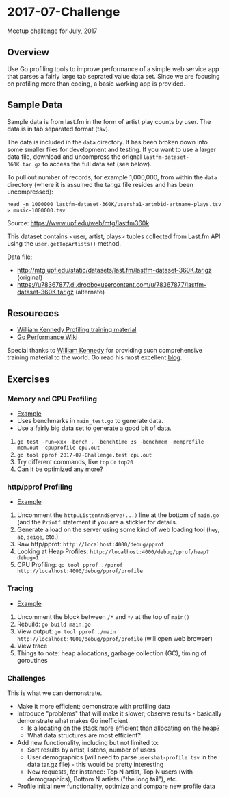 # 2017-07-Challenge
Meetup challenge for July, 2017

## Overview

Use Go profiling tools to improve performance of a simple web service app that parses a fairly large tab seprated value data set. Since we are focusing on profiling more than coding, a basic working app is provided.


## Sample Data

Sample data is from last.fm in the form of artist play counts by user.  The data is in tab separated format (tsv).

The data is included in the `data` directory. It has been broken down into some smaller files for development and testing. If you want to use a larger data file, download and uncompress the orignal `lastfm-dataset-360K.tar.gz` to access the full data set (see below).

To pull out <n> number of records, for example 1,000,000, from within the `data` directory (where it is assumed the tar.gz file resides and has been uncompressed):

```
head -n 1000000 lastfm-dataset-360K/usersha1-artmbid-artname-plays.tsv > music-1000000.tsv
```

Source: https://www.upf.edu/web/mtg/lastfm360k

This dataset contains <user, artist, plays> tuples collected from Last.fm API using the `user.getTopArtists()` method.

Data file:

* http://mtg.upf.edu/static/datasets/last.fm/lastfm-dataset-360K.tar.gz (original)
* https://u78367877.dl.dropboxusercontent.com/u/78367877/lastfm-dataset-360K.tar.gz (alternate)

## Resoureces

* [William Kennedy Profiling training material](https://github.com/ardanlabs/gotraining/tree/master/topics/go/profiling)
* [Go Performance Wiki](https://github.com/golang/go/wiki/Performance)

Special thanks to [William Kennedy](https://www.ardanlabs.com/) for providing such comprehensive training material to the world. Go read his most excellent [blog](https://www.goinggo.net/).

## Exercises

### Memory and CPU Profiling

* [Example](https://github.com/ardanlabs/gotraining/tree/master/topics/go/profiling/memcpu)
* Uses benchmarks in `main_test.go` to generate data.
* Use a fairly big data set to generate a good bit of data.

1. `go test -run=xxx -bench . -benchtime 3s -benchmem -memprofile mem.out -cpuprofile cpu.out`
2. `go tool pprof 2017-07-Challenge.test cpu.out`
3. Try different commands, like `top` or `top20`
4. Can it be optimized any more?

### http/pprof Profiling

* [Example](https://github.com/ardanlabs/gotraining/blob/master/topics/go/profiling/pprof/README.md)

1. Uncomment the `http.ListenAndServe(...)` line at the bottom of `main.go` (and the `Printf` statement if you are a stickler for details.
2. Generate a load on the server using some kind of web loading tool (`hey`, `ab`, `seige`, etc.)
3. Raw http/pprof: `http://localhost:4000/debug/pprof`
4. Looking at Heap Profiles: `http://localhost:4000/debug/pprof/heap?debug=1`
5. CPU Profiling: `go tool pprof ./pprof http://localhost:4000/debug/pprof/profile`

### Tracing

* [Example](https://github.com/ardanlabs/gotraining/tree/f5a66e4f7a153e4b4f73dd264b8d86835e45efd9/topics/go/profiling/trace)

1. Uncomment the block between `/*` and `*/` at the top of `main()`
2. Rebuild: `go build main.go`
3. View output: `go tool pprof ./main http://localhost:4000/debug/pprof/profile` (will open web browser)
4. View trace
5. Things to note: heap allocations, garbage collection (GC), timing of goroutines

### Challenges

This is what we can demonstrate.

* Make it more efficient; demonstrate with profiling data
* Introduce "problems" that will make it slower; observe results - basically demonstrate what makes Go inefficient
   * Is allocating on the stack more efficient than allocating on the heap?
   * What data structures are most efficient?
* Add new functionality, including but not limited to:
   * Sort results by artist, listens, number of users
   * User demographics (will need to parse `usersha1-profile.tsv` in the data tar.gz file) - this would be pretty interesting
   * New requests, for instance: Top N artist, Top N users (with demographics), Bottom N artists ("the long tail"), etc.
* Profile initial new functionality, optimize and compare new profile data

